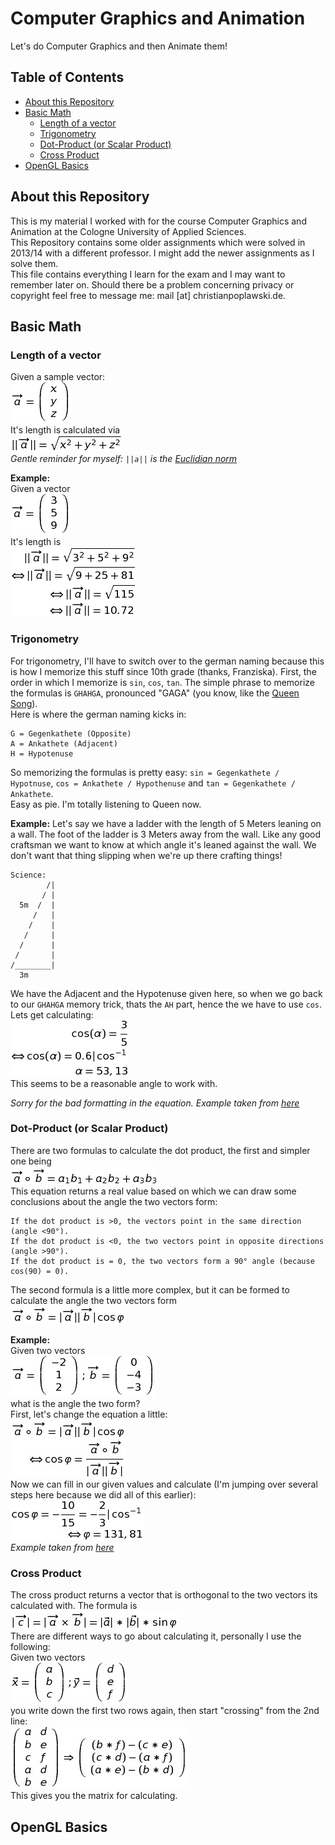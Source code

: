 Computer Graphics and Animation
===
Let's do Computer Graphics and then Animate them!

## Table of Contents
- [About this Repository](#about-this-repository)
- [Basic Math](#basic-math)
  - [Length of a vector](#length-of-a-vector)
  - [Trigonometry](#trigonometry)
  - [Dot-Product (or Scalar Product)](#dot-product-or-scalar-product)
  - [Cross Product](#cross-product)
- [OpenGL Basics](#openGL-basics)

## About this Repository
This is my material I worked with for the course Computer Graphics and Animation at the Cologne University of Applied Sciences.  
This Repository contains some older assignments which were solved in 2013/14 with a different professor. I might add the newer assignments as I solve them.  
This file contains everything I learn for the exam and I may want to remember later on. Should there be a problem concerning privacy or copyright feel free to message me: mail [at] christianpoplawski.de.

## Basic Math

### Length of a vector
Given a sample vector:  
![](https://raw.githubusercontent.com/Plsr/cga/master/images_equations/vector_example.png)  
It's length is calculated via  
![](https://raw.githubusercontent.com/Plsr/cga/master/images_equations/vector_length_example.png)  
*Gentle reminder for myself: `||a||` is the [Euclidian norm](https://en.wikipedia.org/wiki/Norm_%28mathematics%29#Euclidean_norm)*

**Example:**  
Given a vector  
![](https://raw.githubusercontent.com/Plsr/cga/master/images_equations/vector_example_real.png)  
It's length is  
![](https://raw.githubusercontent.com/Plsr/cga/master/images_equations/vector_length_real.png)


### Trigonometry
For trigonometry, I'll have to switch over to the german naming because this is how I memorize this stuff since 10th grade (thanks, Franziska). First, the order in which I memorize is `sin`, `cos`, `tan`. The simple phrase to memorize the formulas is `GHAHGA`, pronounced "GAGA" (you know, like the [Queen Song](https://www.youtube.com/watch?v=azdwsXLmrHE)).  
Here is where the german naming kicks in:
```
G = Gegenkathete (Opposite)
A = Ankathete (Adjacent)
H = Hypotenuse
```
So memorizing the formulas is pretty easy: `sin = Gegenkathete / Hypotnuse`, `cos = Ankathete / Hypothenuse` and `tan = Gegenkathete / Ankathete`.  
Easy as pie. I'm totally listening to Queen now.

**Example:**
Let's say we have a ladder with the length of 5 Meters leaning on a wall. The foot of the ladder is 3 Meters away from the wall. Like any good craftsman we want to know at which angle it's leaned against the wall. We don't want that thing slipping when we're up there crafting things!
```
Science:
        /|
       / |
  5m  /  |
     /   |
    /    |
   /     |
  /      |
 /       |
/________|
  3m
```
We have the Adjacent and the Hypotenuse given here, so when we go back to our `GHAHGA` memory trick, thats the `AH` part, hence the we have to use `cos`. Lets get calculating:  
![](https://raw.githubusercontent.com/Plsr/cga/master/images_equations/cos_example.png)  
This seems to be a reasonable angle to work with.

*Sorry for the bad formatting in the equation. Example taken from [here](http://www.mathe-total.de/new-MS/sin-cos-tan-und-Saetze.pdf)*


### Dot-Product (or Scalar Product)
There are two formulas to calculate the dot product, the first and simpler one being  
![](https://raw.githubusercontent.com/Plsr/cga/master/images_equations/dot_product_simple.png)  
This equation returns a real value based on which we can draw some conclusions about the angle the two vectors form:  

```
If the dot product is >0, the vectors point in the same direction (angle <90°).
If the dot product is <0, the two vectors point in opposite directions (angle >90°).
If the dot product is = 0, the two vectors form a 90° angle (because cos(90) = 0).
```

The second formula is a little more complex, but it can be formed to calculate the angle the two vectors form  
![](https://raw.githubusercontent.com/Plsr/cga/master/images_equations/dot_product_complex.png)  

**Example:**  
Given two vectors  
![](https://raw.githubusercontent.com/Plsr/cga/master/images_equations/dot_product_example_vectors.png)  
what is the angle the two form?  
First, let's change the equation a little:  
![](https://raw.githubusercontent.com/Plsr/cga/master/images_equations/dot_product_formed.png)  
Now we can fill in our given values and calculate (I'm jumping over several steps here because we did all of this earlier):  
![](https://raw.githubusercontent.com/Plsr/cga/master/images_equations/dot_product_solved.png)  
*Example taken from [here](http://www.ghg-alsdorf.de/fachkonferenz/mathe/selbstdiagnose/skalarprodukt/test6.pdf)*

### Cross Product
The cross product returns a vector that is orthogonal to the two vectors its calculated with. The formula is  
![](https://raw.githubusercontent.com/Plsr/cga/master/images_equations/cross_product_formula.png)  
There are different ways to go about calculating it, personally I use the following:  
Given two vectors  
![](https://raw.githubusercontent.com/Plsr/cga/master/images_equations/cross_product_vectors.png)  
you write down the first two rows again, then start "crossing" from the 2nd line:  
![](https://raw.githubusercontent.com/Plsr/cga/master/images_equations/cross_product_matrix.png)  
This gives you the matrix for calculating.


## OpenGL Basics
